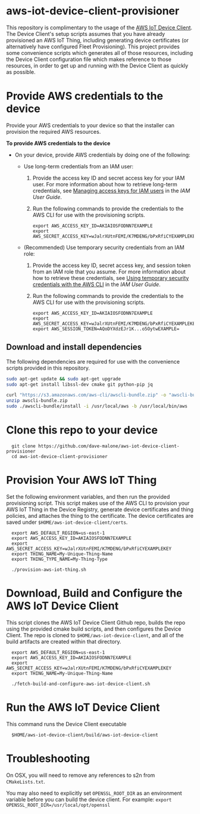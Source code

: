 # aws-iot-device-client-provisioner

This repository is complimentary to the usage of the [AWS IoT Device Client](https://github.com/awslabs/aws-iot-device-client/). The Device Client's setup scripts assumes that you have already provisioned an AWS IoT Thing, including generating device certificates (or alternatively have configured Fleet Provisioning). This project provides some convenience scripts which generates all of those resources, including the Device Client configuration file which makes reference to those resources, in order to get up and running with the Device Client as quickly as possible.

# Provide AWS credentials to the device

Provide your AWS credentials to your device so that the installer can provision the required AWS resources. 


**To provide AWS credentials to the device**
+ On your device, provide AWS credentials by doing one of the following:
  + Use long\-term credentials from an IAM user:

    1. Provide the access key ID and secret access key for your IAM user. For more information about how to retrieve long\-term credentials, see [Managing access keys for IAM users](https://docs.aws.amazon.com/IAM/latest/UserGuide/id_credentials_access-keys.html) in the *IAM User Guide*.

    1. Run the following commands to provide the credentials to the AWS CLI for use with the provisioning scripts.

       ```
       export AWS_ACCESS_KEY_ID=AKIAIOSFODNN7EXAMPLE
       export AWS_SECRET_ACCESS_KEY=wJalrXUtnFEMI/K7MDENG/bPxRfiCYEXAMPLEKEY
       ```
  + \(Recommended\) Use temporary security credentials from an IAM role:

    1. Provide the access key ID, secret access key, and session token from an IAM role that you assume. For more information about how to retrieve these credentials, see [Using temporary security credentials with the AWS CLI](https://docs.aws.amazon.com/IAM/latest/UserGuide/id_credentials_temp_use-resources.html#using-temp-creds-sdk-cli) in the *IAM User Guide*.

    1. Run the following commands to provide the credentials to the AWS CLI for use with the provisioning scripts.

       ```
       export AWS_ACCESS_KEY_ID=AKIAIOSFODNN7EXAMPLE
       export AWS_SECRET_ACCESS_KEY=wJalrXUtnFEMI/K7MDENG/bPxRfiCYEXAMPLEKEY
       export AWS_SESSION_TOKEN=AQoDYXdzEJr1K...o5OytwEXAMPLE=
       ```

## Download and install dependencies

The following dependencies are required for use with the convenience scripts provided in this repository.

```bash
sudo apt-get update && sudo apt-get upgrade
sudo apt-get install libssl-dev cmake git python-pip jq

curl "https://s3.amazonaws.com/aws-cli/awscli-bundle.zip" -o "awscli-bundle.zip"
unzip awscli-bundle.zip
sudo ./awscli-bundle/install -i /usr/local/aws -b /usr/local/bin/aws
```

# Clone this repo to your device

```
  git clone https://github.com/dave-malone/aws-iot-device-client-provisioner
  cd aws-iot-device-client-provisioner
```

# Provision Your AWS IoT Thing

Set the following environment variables, and then run the provided provisioning script. This script makes use of the AWS CLI to provision your AWS IoT Thing in the Device Registry, generate device certificates and thing policies, and attaches the thing to the certificate. The device certificates are saved under `$HOME/aws-iot-device-client/certs`.

```
  export AWS_DEFAULT_REGION=us-east-1
  export AWS_ACCESS_KEY_ID=AKIAIOSFODNN7EXAMPLE
  export AWS_SECRET_ACCESS_KEY=wJalrXUtnFEMI/K7MDENG/bPxRfiCYEXAMPLEKEY
  export THING_NAME=My-Unique-Thing-Name
  export THING_TYPE_NAME=My-Thing-Type

  ./provision-aws-iot-thing.sh
```

# Download, Build and Configure the AWS IoT Device Client

This script clones the AWS IoT Device Client Github repo, builds the repo using the provided cmake build scripts, and then configures the Device Client. The repo is cloned to `$HOME/aws-iot-device-client`, and all of the build artifacts are created within that directory.

```
  export AWS_DEFAULT_REGION=us-east-1
  export AWS_ACCESS_KEY_ID=AKIAIOSFODNN7EXAMPLE
  export AWS_SECRET_ACCESS_KEY=wJalrXUtnFEMI/K7MDENG/bPxRfiCYEXAMPLEKEY
  export THING_NAME=My-Unique-Thing-Name

  ./fetch-build-and-configure-aws-iot-device-client.sh
```

# Run the AWS IoT Device Client

This command runs the Device Client executable

```
  $HOME/aws-iot-device-client/build/aws-iot-device-client
```


# Troubleshooting

On OSX, you will need to remove any references to s2n from `CMakeLists.txt`.

You may also need to explicitly set `OPENSSL_ROOT_DIR` as an environment variable before you can build the device client.
For example:
`export OPENSSL_ROOT_DIR=/usr/local/opt/openssl`
